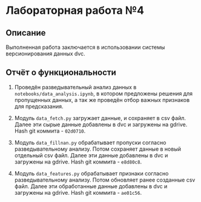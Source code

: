 # Лабораторная работа №4

## Описание

Выполненная работа заключается в использовании системы версионирования данных dvc.

## Отчёт о функциональности

1. Проведён разведывательный анализ данных в `notebooks/data_analysis.ipynb`, в котором предложены решения для пропущенных данных, а так же проведён отбор важных признаков для предсказания.

2. Модуль `data_fetch.py` загружает данные, и сохраняет в csv файл. Далее эти сырые данные добавлены в dvc и загружены на gdrive. Hash git коммита - `02d0710`.

3. Модуль `data_fillnan.py` обрабатывает пропуски согласно разведывательному анализу. Потом сохраняет данные в новый отдельный csv файл. Далее эти данные добавлены в dvc и загружены на gdrive. Hash git коммита - `e8d80c8`.

4. Модуль `data_features.py` обрабатывает признаки согласно разведывательному анализу. Потом обновляет ранее созданные csv файл. Далее эти обработанные данные добавлены в dvc и загружены на gdrive. Hash git коммита - `ae01c56`.
